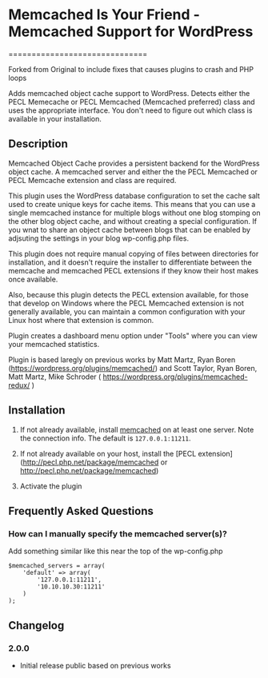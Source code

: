 # Memcached Is Your Friend - Memcached Support for WordPress #
==============================

Forked from Original to include fixes that causes plugins to crash and PHP loops

Adds memcached object cache support to WordPress.  Detects either the PECL Memecache or PECL Memcached (Memcached preferred)
class and uses the appropriate interface.  You don't need to figure out which class is available in your installation.

## Description ##
Memcached Object Cache provides a persistent backend for the WordPress object cache. A memcached server and either the
the PECL Memcached or PECL Memcache extension and class are required.

This plugin uses the WordPress database configuration to set the cache salt used to create unique keys for cache items. This
means that you can use a single memcached instance for multiple blogs without one blog stomping on the other blog 
object cache, and without creating a special configuration. If you wnat to share an object cache between blogs that can be 
enabled by adjsuting the settings in your blog wp-config.php files.

This plugin does not require manual copying of files between directories for installation, and it doesn't require the installer
to differentiate between the memcache and memcached PECL extensions if they know their host makes once available.

Also, because this plugin detects the PECL extension available, for those that develop on Windows where the
PECL Memcached extension is not generally available, you can maintain a common configuration with your Linux host
where that extension is common.

Plugin creates a dashboard menu option under "Tools" where you can view your memcached statistics.

Plugin is based laregly on previous works by Matt Martz, Ryan Boren (https://wordpress.org/plugins/memcached/) and
Scott Taylor, Ryan Boren, Matt Martz, Mike Schroder ( https://wordpress.org/plugins/memcached-redux/ )

## Installation ##
1. If not already available, install [memcached](http://danga.com/memcached) on at least one server. Note the connection info. The default is `127.0.0.1:11211`.

1. If not already available on your host, install the [PECL extension](http://pecl.php.net/package/memcached or http://pecl.php.net/package/memcached)

1. Activate the plugin

## Frequently Asked Questions ##

### How can I manually specify the memcached server(s)? ###

Add something similar like this near the top of the wp-config.php

```
$memcached_servers = array(
	'default' => array(
		'127.0.0.1:11211',
		'10.10.10.30:11211'
	)
);
```


## Changelog ##

### 2.0.0 ###
* Initial release public based on previous works
